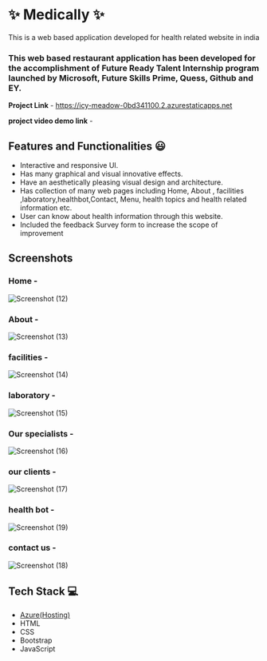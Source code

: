 # ✨ Medically ✨

This is a web based application developed for health related  website in india

### This web based restaurant application has been developed for the accomplishment of Future Ready Talent Internship program launched by Microsoft, Future Skills Prime, Quess, Github and EY.


**Project Link** - https://icy-meadow-0bd341100.2.azurestaticapps.net


**project video demo link**  -  

## Features and Functionalities 😃

- Interactive and responsive UI.
- Has many graphical and visual innovative effects.
- Have an aesthetically pleasing visual design and architecture.
- Has collection of many web pages including Home, About , facilities ,laboratory,healthbot,Contact, Menu, health topics and health related information etc.
- User can know about health information through this website.
- Included the feedback Survey form to increase the scope of improvement 

## Screenshots

   

### Home  -

![Screenshot (12)](https://user-images.githubusercontent.com/115459443/206962923-2a74232f-3583-4670-b6df-b3d826b60336.png)





### About  -

![Screenshot (13)](https://user-images.githubusercontent.com/115459443/206963134-6193dc02-a31e-42bd-8a0c-afd1bc8ebf6e.png)






### facilities  -
![Screenshot (14)](https://user-images.githubusercontent.com/115459443/206963142-86ab2953-f7b2-4caf-9551-ae0b98447986.png)






### laboratory  -

![Screenshot (15)](https://user-images.githubusercontent.com/115459443/206963151-d2cd75bf-5dbf-4bae-a05b-aeba4ddccd1e.png)




### Our specialists  -

![Screenshot (16)](https://user-images.githubusercontent.com/115459443/206963261-e033ae32-10b3-484b-87a1-dc30cd3c27cb.png)




### our clients  - 
![Screenshot (17)](https://user-images.githubusercontent.com/115459443/206963485-b046f27c-e826-47ad-ae99-1b8dc2a9ea3b.png)








### health bot  -
![Screenshot (19)](https://user-images.githubusercontent.com/115459443/206963514-32d9d929-bbe4-4120-90b9-a17cfeab4907.png)








### contact us  -
![Screenshot (18)](https://user-images.githubusercontent.com/115459443/206963508-26805115-9bb9-4dfc-9e88-0a191f58cb26.png)










## Tech Stack 💻

- [Azure(Hosting)](https://azure.microsoft.com/en-in/features/azure-portal/)
- HTML
- CSS
- Bootstrap
- JavaScript
